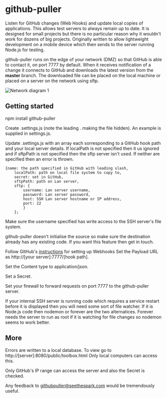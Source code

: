 # github-puller
Listen for GitHub changes (Web Hooks) and update local copies of applications.  This allows test servers to always remain up to date. It is designed for small projects but there is no particular reason why it wouldn't work for dozens of big projects. Originally written to allow lightweight development on a mobile device which then sends to the server running Node.js for testing.

github-puller runs on the edge of your network (DMZ) so that GitHub is able to contact it, on port 7777 by default. When it receives notification of a change it connects to GitHub and downloads the latest version from the **master** branch. The downloaded file can be placed on the local machine or placed on a server on the network using sftp.

![Network diagram 1](https://raw.githubusercontent.com/seethespark/github-puller/master/public/network.png "Network diagram")

## Getting started

npm install github-puller 

Create .settings.js (note the leading . making the file hidden). An example is supplied in settings.js.

Update .settings.js with an array each sorresponding to a GitHub hook path and your local server details.
If localPath is not specified then it us ignored and if sftpPath is not specified then the sftp server isn't used.  If neither are specified then an error is thrown.

    {name: the path specified in GitHub with leading slash,
        localPath: path on local file system to copy to,
        secret: set in GitHub,
        sftpPath: path on Lan server,
        sftp: {
            username: Lan server username,
            password: Lan server password,
            host: SSH Lan server hostname or IP address,
            port: 22
            }
        };

Make sure the username specified has write access to the SSH server's file system.

github-puller doesn't initialise the source so make sure the destination already has any existing code.  If you want this feature then get in touch.

Follow GitHub's [instructions](https://developer.github.com/webhooks/) for setting up Webhooks Set the Payload URL as http://[your server]:7777/[hook path].

Set the Content type to application/json.

Set a Secret.

Set your firewall to forward requests on port 7777 to the github-puller server.

If your internal SSH server is running code which requires a service restart before it is displayed then you will need some sort of file watcher.  If it is Node.js code then nodemon or forever are the two alternatices.  Forever needs the server to run as root if it is watching for file changes so nodemon seems to work better.
## More
Errors are written to a local database.  To view go to http://[server]:8080/public/toolbox.html  Only local computers can access this.

Only GitHub's IP range can access the server and also the Secret is checked.

Any feedback to githubpuller@seethespark.com would be tremendously useful.